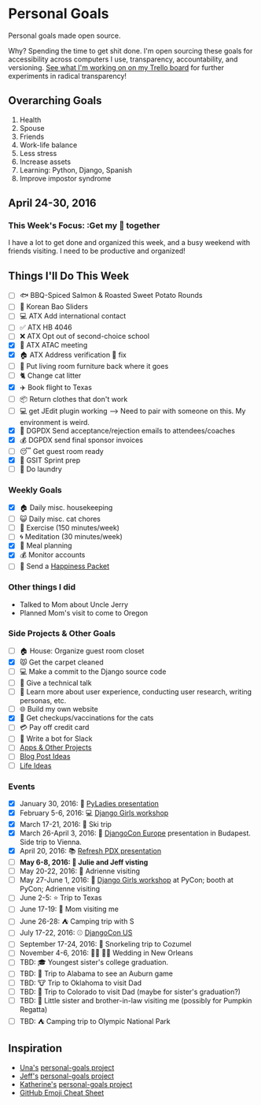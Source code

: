 
# Personal Goals

Personal goals made open source.

Why? Spending the time to get shit done. I'm open sourcing these goals for accessibility across computers I use, transparency, accountability, and versioning. [See what I'm working on on my Trello board](https://trello.com/b/mQmS0lDa/personal-todo) for further experiments in radical transparency! 

## Overarching Goals

1. Health
2. Spouse
2. Friends 
1. Work-life balance 
1. Less stress
1. Increase assets 
1. Learning: Python, Django, Spanish
3. Improve impostor syndrome

## April 24-30, 2016

### This Week's Focus: :Get my :poop: together 

I have a lot to get done and organized this week, and a busy weekend with friends visiting. I need to be productive and organized! 

## Things I'll Do This Week

- [ ] :fish: BBQ-Spiced Salmon & Roasted Sweet Potato Rounds
- [ ] :rice: Korean Bao Sliders 
- [ ] :computer: ATX Add international contact 
- [ ] :white_check_mark: ATX HB 4046 
- [ ] :x: ATX Opt out of second-choice school 
- [x] :file_folder: ATX ATAC meeting 
- [x] :house: ATX Address verification :bug: fix 
- [ ] :house_with_garden: Put living room furniture back where it goes 
- [ ] :cat2: Change cat litter 
- [x] :airplane: Book flight to Texas 
- [ ] :package: Return clothes that don't work 
- [ ] :computer: get JEdit plugin working --> Need to pair with someone on this. My environment is weird. 
- [x] :sparkling_heart: DGPDX Send acceptance/rejection emails to attendees/coaches 
- [x] :moneybag: DGPDX send final sponsor invoices 
- [ ] :sleeping: Get guest room ready 
- [x] :shoe: GSIT Sprint prep 
- [ ] :womans_clothes: Do laundry 
 
### Weekly Goals 

- [x] :house: Daily misc. housekeeping
- [ ] :smiley_cat: Daily misc. cat chores
- [ ] :shoe: Exercise (150 minutes/week) 
- [ ] :cyclone: Meditation (30 minutes/week) 
- [x] :fork_and_knife: Meal planning
- [x] :moneybag: Monitor accounts 
- [ ] :love_letter: Send a [Happiness Packet](https://www.happinesspackets.io)

### Other things I did 

- Talked to Mom about Uncle Jerry 
- Planned Mom's visit to come to Oregon 

### Side Projects & Other Goals

- [ ] :house: House: Organize guest room closet
- [x] :pouting_cat: Get the carpet cleaned 
- [ ] :computer: Make a commit to the Django source code 
- [ ] :wrench: Give a technical talk 
- [ ] :dancers: Learn more about user experience, conducting user research, writing personas, etc. 
- [ ] :globe_with_meridians: Build my own website
- [x] :syringe: Get checkups/vaccinations for the cats 
- [ ] :credit_card: Pay off credit card 
- [ ] :older_woman: Write a bot for Slack 
- [ ] [Apps & Other Projects](ideas/app-ideas.md)
- [ ] [Blog Post Ideas](ideas/blog-ideas.md)
- [ ] [Life Ideas](ideas/life-ideas.md)

### Events 
- [x] January 30, 2016: :microphone: [PyLadies presentation](https://www.youtube.com/watch?v=OAQAXVU1jIo)
- [x] February 5-6, 2016: :computer: [Django Girls workshop](https://djangogirls.org/portland/)
- [x] March 17-21, 2016: :ski: Ski trip 
- [x] March 26-April 3, 2016: :european_castle: [DjangoCon Europe](https://djangocon.eu/) presentation in Budapest. Side trip to Vienna.
- [x] April 20, 2016: :books: [Refresh PDX presentation](http://rfrshpdx.org/jane-austen-on-python-tips-from-an-english-major-on-writing-better-code/)
- [ ] **May 6-8, 2016: :couple: Julie and Jeff visting**
- [ ] May 20-22, 2016: :star2: Adrienne visiting 
- [ ] May 27-June 1, 2016: :love_letter: [Django Girls workshop](https://djangogirls.org/pycon/) at PyCon; booth at PyCon; Adrienne visiting 
- [ ] June 2-5: :star: Trip to Texas 
- [ ] June 17-19: :woman: Mom visiting me 
- [ ] June 26-28: :tent: Camping trip with S 
- [ ] July 17-22, 2016: :baseball: [DjangoCon US](https://2016.djangocon.us/) 
- [ ] September 17-24, 2016: :tropical_fish: Snorkeling trip to Cozumel 
- [ ] November 4-6, 2016: :bride_with_veil: :bride_with_veil: Wedding in New Orleans
- [ ] TBD: :mortar_board: Youngest sister's college graduation. 
- [ ] TBD: :football: Trip to Alabama to see an Auburn game 
- [ ] TBD: :cow: Trip to Oklahoma to visit Dad 
- [ ] TBD: :sunrise_over_mountains: Trip to Colorado to visit Dad (maybe for sister's graduation?) 
- [ ] TBD: :jack_o_lantern: Little sister and brother-in-law visiting me (possibly for Pumpkin Regatta)
- [ ] TBD: :tent: Camping trip to Olympic National Park 

## Inspiration

- [Una's](https://github.com/una) [personal-goals project](https://github.com/una/personal-goals)
- [Jeff's](https://github.com/jefftriplett) [personal-goals project](https://github.com/jefftriplett/personal-goals) 
- [Katherine's](https://github.com/KatherineMichel) [personal-goals project](https://github.com/KatherineMichel/personal-goals)
- [GitHub Emoji Cheat Sheet](http://www.emoji-cheat-sheet.com/) 
